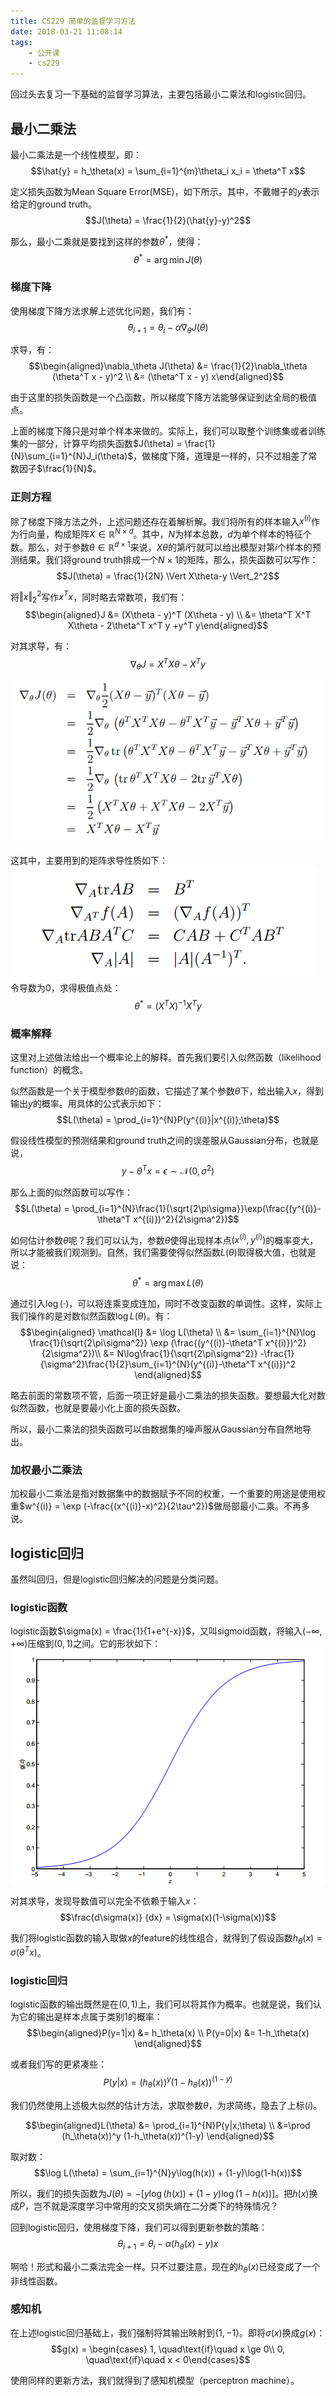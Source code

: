 ```yaml
---
title: CS229 简单的监督学习方法
date: 2018-03-21 11:08:14
tags:
    - 公开课
    - cs229
---
```

回过头去复习一下基础的监督学习算法，主要包括最小二乘法和logistic回归。
<!-- more -->

## 最小二乘法
最小二乘法是一个线性模型，即：
$$\hat{y} = h_\theta(x) = \sum_{i=1}^{m}\theta_i x_i = \theta^T x$$

定义损失函数为Mean Square Error(MSE)，如下所示。其中，不戴帽子的$y$表示给定的ground truth。
$$J(\theta) = \frac{1}{2}(\hat{y}-y)^2$$

那么，最小二乘就是要找到这样的参数$\theta^*$，使得：
$$\theta^* = \arg\min J(\theta)$$

### 梯度下降
使用梯度下降方法求解上述优化问题，我们有：
$$\theta_{i+1} = \theta_{i} - \alpha \nabla_\theta J(\theta)$$

求导，有：
$$\begin{aligned}\nabla_\theta J(\theta) &= \frac{1}{2}\nabla_\theta (\theta^T x - y)^2 \\
&= (\theta^T x - y) x\end{aligned}$$

由于这里的损失函数是一个凸函数，所以梯度下降方法能够保证到达全局的极值点。

上面的梯度下降只是对单个样本来做的。实际上，我们可以取整个训练集或者训练集的一部分，计算平均损失函数$J(\theta) = \frac{1}{N}\sum_{i=1}^{N}J_i(\theta)$，做梯度下降，道理是一样的，只不过相差了常数因子$\frac{1}{N}$。

### 正则方程
除了梯度下降方法之外，上述问题还存在着解析解。我们将所有的样本输入$x^{(i)}$作为行向量，构成矩阵$X \in \mathbb{R}^{N\times d}$。其中，$N$为样本总数，$d$为单个样本的特征个数。那么，对于参数$\theta\in\mathbb{R}^{d\times 1}$来说，$X\theta$的第$i$行就可以给出模型对第$i$个样本的预测结果。我们将ground truth排成一个$N\times 1$的矩阵，那么，损失函数可以写作：
$$J(\theta) = \frac{1}{2N} \Vert X\theta-y \Vert_2^2$$

将$\Vert x\Vert_2^2$写作$x^T x$，同时略去常数项，我们有：
$$\begin{aligned}J &= (X\theta - y)^T (X\theta - y) \\
&= \theta^T X^T X\theta - 2\theta^T x^T y +y^T y\end{aligned}$$

对其求导，有：
$$\nabla_\theta J = X^T X\theta - X^T y$$

![具体计算过程贴图](/img/cs229-supervised-learning-least-square-normal-equation.png)

这其中，主要用到的矩阵求导性质如下：
![一些典型求导结果](/img/cs229-supervised-learning-some-useful-matrix-derivatives.png)
令导数为$0$，求得极值点处：
$$\theta^* = (X^TX)^{-1}X^T y$$

### 概率解释
这里对上述做法给出一个概率论上的解释。首先我们要引入似然函数（likelihood function）的概念。

似然函数是一个关于模型参数$\theta$的函数，它描述了某个参数$\theta$下，给出输入$x$，得到输出$y$的概率。用具体的公式表示如下：
$$L(\theta) = \prod_{i=1}^{N}P(y^{(i)}|x^{(i)};\theta)$$

假设线性模型的预测结果和ground truth之间的误差服从Gaussian分布，也就是说，
$$y - \theta^T x  =  \epsilon \sim \mathcal{N}(0, \sigma^2)$$

那么上面的似然函数可以写作：
$$L(\theta) = \prod_{i=1}^{N}\frac{1}{\sqrt{2\pi\sigma}}\exp(\frac{(y^{(i)}-\theta^T x^{(i)})^2}{2\sigma^2})$$

如何估计参数$\theta$呢？我们可以认为，参数$\theta$使得出现样本点$(x^{(i)}, y^{(i)})$的概率变大，所以才能被我们观测到。自然，我们需要使得似然函数$L(\theta)$取得极大值，也就是说：
$$\theta^* = \arg\max L(\theta)$$

通过引入$\log(\cdot)$，可以将连乘变成连加，同时不改变函数的单调性。这样，实际上我们操作的是对数似然函数$\log L(\theta)$。有：
$$\begin{aligned} \mathcal{l} &= \log L(\theta) \\
&= \sum_{i=1}^{N}\log \frac{1}{\sqrt{2\pi\sigma^2}} \exp (\frac{(y^{(i)}-\theta^T x^{(i)})^2}{2\sigma^2})\\
&= N\log\frac{1}{\sqrt{2\pi\sigma^2}} -\frac{1}{\sigma^2}\frac{1}{2}\sum_{i=1}^{N}(y^{(i)}-\theta^T x^{(i)})^2 \end{aligned}$$

略去前面的常数项不管，后面一项正好是最小二乘法的损失函数。要想最大化对数似然函数，也就是要最小化上面的损失函数。

所以，最小二乘法的损失函数可以由数据集的噪声服从Gaussian分布自然地导出。

### 加权最小二乘法
加权最小二乘法是指对数据集中的数据赋予不同的权重，一个重要的用途是使用权重$w^{(i)} = \exp (-\frac{(x^{(i)}-x)^2}{2\tau^2})$做局部最小二乘。不再多说。

## logistic回归
虽然叫回归，但是logistic回归解决的问题是分类问题。
### logistic函数
logistic函数$\sigma(x) = \frac{1}{1+e^{-x}}$，又叫sigmoid函数，将输入$(-\infty, +\infty)$压缩到$(0, 1)$之间。它的形状如下：
![sigmoid函数](/img/cs229-supervised-learning-sigmoid.png)

对其求导，发现导数值可以完全不依赖于输入$x$：
$$\frac{d\sigma(x)} {dx} = \sigma(x)(1-\sigma(x))$$

我们将logistic函数的输入取做$x$的feature的线性组合，就得到了假设函数$h_\theta(x) = \sigma(\theta^T x)$。

### logistic回归
logistic函数的输出既然是在$(0,1)$上，我们可以将其作为概率。也就是说，我们认为它的输出是样本点属于类别$1$的概率：
$$\begin{aligned}P(y=1|x) &= h_\theta(x) \\
P(y=0|x) &= 1-h_\theta(x) \end{aligned}$$

或者我们写的更紧凑些：
$$P(y|x) = (h_\theta(x))^y (1-h_\theta(x))^(1-y)$$

我们仍然使用上述极大似然的估计方法，求取参数$\theta$，为求简练，隐去了上标$(i)$。

$$\begin{aligned}L(\theta) &= \prod_{i=1}^{N}P(y|x;\theta) \\
&=\prod (h_\theta(x))^y (1-h_\theta(x))^(1-y) \end{aligned}$$

取对数：
$$\log L(\theta) = \sum_{i=1}^{N}y\log(h(x)) + (1-y)\log(1-h(x))$$

所以，我们的损失函数为$J(\theta) = - [y\log(h(x)) + (1-y)\log(1-h(x))]$。把$h(x)$换成$P$，岂不就是深度学习中常用的交叉损失熵在二分类下的特殊情况？

回到logistic回归，使用梯度下降，我们可以得到更新参数的策略：
$$\theta_{i+1} = \theta_i - \alpha (h_\theta(x) - y)x$$

啊哈！形式和最小二乘法完全一样。只不过要注意，现在的$h_\theta(x)$已经变成了一个非线性函数。

### 感知机
在上述logistic回归基础上，我们强制将其输出映射到$\lbrace 1, -1\rbrace$。即将$\sigma(x)$换成$g(x)$：
$$g(x) = \begin{cases} 1, \quad\text{if}\quad x \ge 0\\ 0, \quad\text{if}\quad x < 0\end{cases}$$

使用同样的更新方法，我们就得到了感知机模型（perceptron machine）。